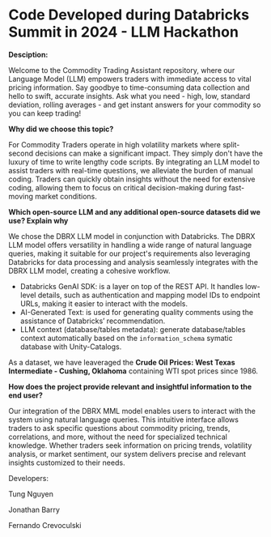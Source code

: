 # Code Developed during Databricks Summit in 2024 - LLM Hackathon

 

**Desciption:**

Welcome to the Commodity Trading Assistant repository, where our Language Model (LLM) empowers traders with immediate access to vital pricing information. Say goodbye to time-consuming data collection and hello to swift, accurate insights. Ask what you need - high, low, standard deviation, rolling averages - and get instant answers for your commodity so you can keep trading!

 

**Why did we choose this topic?**

For Commodity Traders operate in high volatility markets where split-second decisions can make a significant impact. They simply don't have the luxury of time to write lengthy code scripts. By integrating an LLM model to assist traders with real-time questions, we alleviate the burden of manual coding. Traders can quickly obtain insights without the need for extensive coding, allowing them to focus on critical decision-making during fast-moving market conditions.

 

**Which open-source LLM and any additional open-source datasets did we use? Explain why**

We chose the DBRX LLM model in conjunction with Databricks. The DBRX LLM model offers versatility in handling a wide range of natural language queries, making it suitable for our project's requirements also leveraging Databricks for data processing and analysis seamlessly integrates with the DBRX LLM model, creating a cohesive workflow.

- Databricks GenAI SDK: is a layer on top of the REST API. It handles low-level details, such as authentication and mapping model IDs to endpoint URLs, making it easier to interact with the models.
- AI-Generated Text: is used for generating quality comments using the assistance of Databricks’ recommendation.
- LLM context (database/tables metadata): generate database/tables context automatically based on the `information_schema` symatic database with Unity-Catalogs.

As a dataset, we have leaveraged the **Crude Oil Prices: West Texas Intermediate - Cushing, Oklahoma** containing WTI spot prices since 1986.

 

**How does the project provide relevant and insightful information to the end user?**

Our integration of the DBRX MML model enables users to interact with the system using natural language queries. This intuitive interface allows traders to ask specific questions about commodity pricing, trends, correlations, and more, without the need for specialized technical knowledge. Whether traders seek information on pricing trends, volatility analysis, or market sentiment, our system delivers precise and relevant insights customized to their needs.

 

 

Developers:

Tung Nguyen

Jonathan Barry

Fernando Crevoculski

 
